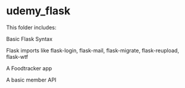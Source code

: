 # udemy_flask

This folder includes:

Basic Flask Syntax

Flask imports like flask-login, flask-mail, flask-migrate, flask-reupload, flask-wtf

A Foodtracker app

A basic member API
